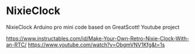 # NixieClock
NixieClock Arduino pro mini code based on GreatScott! Youtube project

https://www.instructables.com/id/Make-Your-Own-Retro-Nixie-Clock-With-an-RTC/
https://www.youtube.com/watch?v=ObgmVNV1Kfg&t=1s
